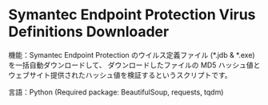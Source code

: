 # Symantec Endpoint Protection Virus Definitions Downloader
機能：Symantec Endpoint Protection のウイルス定義ファイル (*.jdb & *.exe) を一括自動ダウンロードして、
ダウンロードしたファイルの MD5 ハッシュ値とウェブサイト提供されたハッシュ値を検証するというスクリプトです。

言語：Python (Required package: BeautifulSoup, requests, tqdm)
